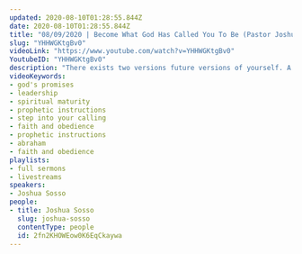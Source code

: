 ```yaml
---
updated: 2020-08-10T01:28:55.844Z
date: 2020-08-10T01:28:55.844Z
title: "08/09/2020 | Become What God Has Called You To Be (Pastor Joshua Sosso)"
slug: "YHHWGKtgBv0"
videoLink: "https://www.youtube.com/watch?v=YHHWGKtgBv0"
YoutubeID: "YHHWGKtgBv0"
description: "There exists two versions future versions of yourself. A version of you that obeyed and followed God and a version of you that didn't. You need to ask yourself what that looks like and whether you are moving towards a future you will be proud of. This sermon was delivered by Pastor Josh Sosso at Freedom Fellowship Church International on August 9, 2020.\n"
videoKeywords:
- god's promises
- leadership
- spiritual maturity
- prophetic instructions
- step into your calling
- faith and obedience
- prophetic instructions
- abraham
- faith and obedience
playlists:
- full sermons
- livestreams
speakers:
- Joshua Sosso
people:
- title: Joshua Sosso
  slug: joshua-sosso
  contentType: people
  id: 2fn2KHOWEow0K6EqCkaywa
---
```

